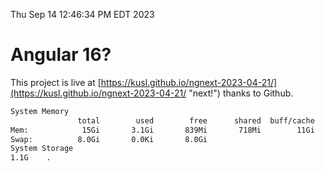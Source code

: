 Thu Sep 14 12:46:34 PM EDT 2023

# Angular 16?


This project is live at [https://kusl.github.io/ngnext-2023-04-21/](https://kusl.github.io/ngnext-2023-04-21/ "next!") thanks to Github.

```bash
System Memory
               total        used        free      shared  buff/cache   available
Mem:            15Gi       3.1Gi       839Mi       718Mi        11Gi        11Gi
Swap:          8.0Gi       0.0Ki       8.0Gi
System Storage
1.1G	.
```
```bash
